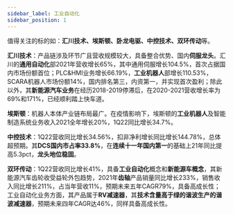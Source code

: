 ```yaml
---
sidebar_label: 工业自动化
sidebar_position: 1
---
```


值得关注的标的如：**汇川技术、埃斯顿、卧龙电驱、中控技术、双环传动**等。

**汇川技术**：产品链涉及环节广且营收规模较大，具备整合优势、国内**伺服龙头**。汇川的**通用自动化**部2021年营收增长65%，其中通用伺服增长104.5%，首次占据国内市场份额首位；PLC&HMI业务增长66.19%，**工业机器人**部增长110.53%，SCARA机器人市场份额14%，国内排名第三，内资第一，并实现首次盈利；除此以外，其**新能源汽车业务**在经历2018-2019停滞后，在2020-2021营收增长率为69%和171%，已经顺利踏上快车道。

**埃斯顿**：机器人本体产业链布局最广。在疫情影响下，埃斯顿的**工业机器人**及智能制造系统业务收入2021全年增长20%，1Q22同比增长34.7%。

**中控技术**：1Q22营收同比增长34.56%，扣非净利增长同比增长144.78%，总体超预期。其**DCS国内市占率33.8%**，在**连续十一年国内第一**的基础上21年同比提高5.3pct，**龙头地位稳固**。

**双环传动**：1Q22营收同比增长41%，具备**工业自动化**概念和**新能源车概念**，其新能源汽车齿轮收受益轮外包趋势，2021年**齿轴**产品销量同比增长233%，销售收入同比增长211%，占当年营收11%，预期未来五年CAGR79%，具备高成长性；工业自动化业务方面，其产品属于**RV减速器**，其**技术含量高于绿的谐波生产的谐波减速器**，预期未来四年CAGR达46%，同样具备高成长性。